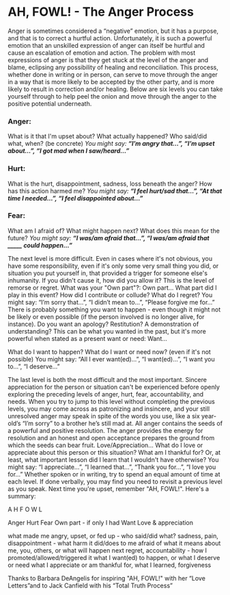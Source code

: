 AH, FOWL! - The Anger Process
=============================

Anger is sometimes considered a “negative” emotion, but it has a purpose, and that is to correct a hurtful action.
Unfortunately, it is such a powerful emotion that an unskilled expression of anger can itself be hurtful and cause an
escalation of emotion and action. The problem with most expressions of anger is that they get stuck at the level of the
anger and blame, eclipsing any possibility of healing and reconciliation. This process, whether done in writing or in person,
can serve to move through the anger in a way that is more likely to be accepted by the other party, and is more likely to
result in correction and/or healing. Below are six levels you can take yourself through to help peel the onion and move
through the anger to the positive potential underneath.

### Anger:
What is it that I'm upset about? What actually happened? Who said/did what, when? (be concrete)
_You might say: **“I’m angry that…”, “I’m upset about…”, “I got mad when I saw/heard…”**_

### Hurt:
What is the hurt, disappointment, sadness, loss beneath the anger? How has this action harmed me?
_You might say: **“I feel hurt/sad that…”, “At that time I needed…”, “I feel disappointed about…”**_

### Fear:
What am I afraid of? What might happen next? What does this mean for the future?
_You might say: **“I was/am afraid that…”, “I was/am afraid that _____ could happen…”**_

The next level is more difficult. Even in cases where it's not obvious, you have some responsibility, even if it's only some
very small thing you did, or situation you put yourself in, that provided a trigger for someone else's inhumanity. If you
didn't cause it, how did you allow it? This is the level of remorse or regret. What was your "Own part"?:
Own part... What part did I play in this event? How did I contribute or collude? What do I regret?
You might say: “I’m sorry that…”, “I didn’t mean to…”, “Please forgive me for…”
There is probably something you want to happen - even though it might not be likely or even possible (if the person
involved is no longer alive, for instance). Do you want an apology? Restitution? A demonstration of understanding? This
can be what you wanted in the past, but it's more powerful when stated as a present want or need:
Want...

What do I want to happen? What do I want or need now? (even if it's not possible)
You might say: “All I ever want(ed)…”, “I want(ed)…”, “I want you to…”, “I deserve…”

The last level is both the most difficult and the most important. Sincere appreciation for the person or situation can't be
experienced before openly exploring the preceding levels of anger, hurt, fear, accountability, and needs. When you try to
jump to this level without completing the previous levels, you may come across as patronizing and insincere, and your still
unresolved anger may speak in spite of the words you use, like a six year-old’s “I’m sorry” to a brother he’s still mad at.
All anger contains the seeds of a powerful and positive resolution. The anger provides the energy for resolution and an
honest and open acceptance prepares the ground from which the seeds can bear fruit.
Love/Appreciation... What do I love or appreciate about this person or this situation? What am I thankful for?
Or, at least, what important lesson did I learn that I wouldn't have otherwise?
You might say: “I appreciate…”, “I learned that…”, “Thank you for…”, “I love you for…”
Whether spoken or in writing, try to spend an equal amount of time at each level. If done verbally, you may find you need
to revisit a previous level as you speak. Next time you're upset, remember "AH, FOWL!". Here's a summary:

A
H
F
O
W
L

Anger
Hurt
Fear
Own part - if only I had
Want
Love & appreciation

what made me angry, upset, or fed up - who said/did what?
sadness, pain, disappointment - what harm it did/does to me
afraid of what it means about me, you, others, or what will happen next
regret, accountability - how I promoted/allowed/triggered it
what I want(ed) to happen, or what I deserve or need
what I appreciate or am thankful for, what I learned, forgiveness

Thanks to Barbara DeAngelis for inspiring "AH, FOWL!" with her “Love Letters”and to Jack Canfield with his “Total Truth Process”


